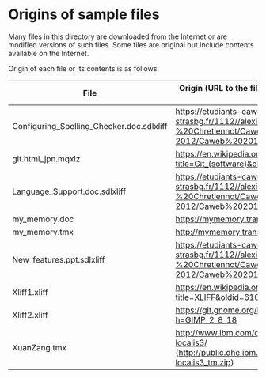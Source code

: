 ﻿Origins of sample files
=======================

Many files in this directory are downloaded from the Internet or are modified versions of such files.
Some files are original but include contents available on the Internet.

Origin of each file or its contents is as follows:

| File | Origin (URL to the file or a page containing the file)
| ---- | ---
| Configuring_Spelling_Checker.doc.sdlxliff | https://etudiants-caweb.u-strasbg.fr/1112//alexis/Trados%20-%20Chretiennot/Caweb_2011-2012/Caweb%202011-2012/Projet1/fr-FR/
| git.html_jpn.mqxlz | https://en.wikipedia.org/w/index.php?title=Git_(software)&oldid=734439163
| Language_Support.doc.sdlxliff | https://etudiants-caweb.u-strasbg.fr/1112//alexis/Trados%20-%20Chretiennot/Caweb_2011-2012/Caweb%202011-2012/Projet1/fr-FR/
| my_memory.doc | https://mymemory.translated.net/doc/
| my_memory.tmx | http://mymemory.translated.net/
| New_features.ppt.sdlxliff | https://etudiants-caweb.u-strasbg.fr/1112//alexis/Trados%20-%20Chretiennot/Caweb_2011-2012/Caweb%202011-2012/Projet1/fr-FR/
| Xliff1.xliff | https://en.wikipedia.org/w/index.php?title=XLIFF&oldid=610491933
| Xliff2.xliff | https://git.gnome.org/browse/gimp/tree/po/fr.po?h=GIMP_2_8_18
| XuanZang.tmx | http://www.ibm.com/developerworks/library/x-localis3/ (http://public.dhe.ibm.com/software/dw/library/x-localis3_tm.zip)
